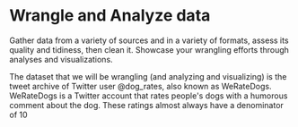 # Wrangle and Analyze data
Gather data from a variety of sources and in a variety of formats, assess its quality and tidiness, then clean it. 
Showcase your wrangling efforts through analyses and visualizations.

The dataset that we will be wrangling (and analyzing and visualizing) is the tweet archive of Twitter user @dog_rates, also known as WeRateDogs. WeRateDogs is a Twitter account that rates people's dogs with a humorous comment about the dog. These ratings almost always have a denominator of 10
